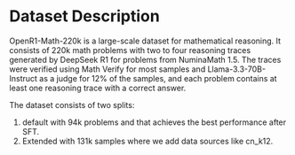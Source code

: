 
# Dataset Description

OpenR1-Math-220k is a large-scale dataset for mathematical reasoning. It consists of 220k math problems with two to four reasoning traces generated by DeepSeek R1 for problems from NuminaMath 1.5. The traces were verified using Math Verify for most samples and Llama-3.3-70B-Instruct as a judge for 12% of the samples, and each problem contains at least one reasoning trace with a correct answer.

The dataset consists of two splits:

1. default with 94k problems and that achieves the best performance after SFT.
2. Extended with 131k samples where we add data sources like cn_k12.
